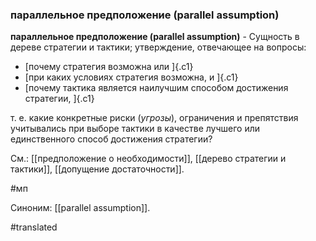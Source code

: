 ### параллельное предположение (parallel assumption)

**параллельное предположение (parallel assumption)** - Сущность в дереве стратегии и тактики; утверждение, отвечающее на вопросы:

-   [почему стратегия возможна или ]{.c1}
-   [при каких условиях стратегия возможна, и ]{.c1}
-   [почему тактика является наилучшим способом достижения стратегии, ]{.c1}

т. е. какие конкретные риски (*угрозы*), ограничения и препятствия учитывались при выборе тактики в качестве лучшего или единственного способ достижения стратегии?

См.: [[предположение о необходимости]], [[дерево стратегии и тактики]], [[допущение достаточности]].

#мп

Синоним: [[parallel assumption]].

#translated
